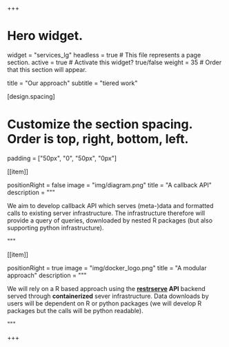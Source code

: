 +++
# Hero widget.
widget = "services_lg" 
headless = true  # This file represents a page section.
active = true  # Activate this widget? true/false
weight = 35  # Order that this section will appear.

title = "Our approach"
subtitle = "tiered work"

[design.spacing]
# Customize the section spacing. Order is top, right, bottom, left.
padding = ["50px", "0", "50px", "0px"]

[[item]]

positionRight = false
image = "img/diagram.png"
title = "A callback API"
description = """
 
We aim to develop callback API which serves (meta-)data and formatted calls to existing server infrastructure. The infrastructure therefore will provide a query of queries, downloaded by nested R packages (but also supporting python infrastructure).
 
 """

[[item]]

positionRight = true
image = "img/docker_logo.png"
title = "A modular approach"
description = """

We will rely on a R based approach using the **[restrserve](https://restrserve.org/) API** backend served through **containerized** sever infrastructure. Data downloads by users will be dependent on R or python packages (we will develop R packages but the calls will be python readable).
 
"""

+++
